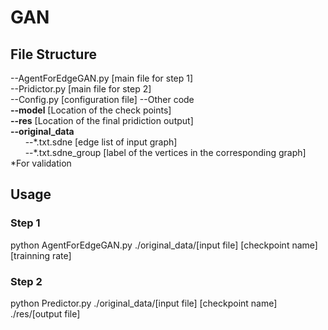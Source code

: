 # GAN
## File Structure
--AgentForEdgeGAN.py [main file for step 1]  
--Pridictor.py [main file for step 2]  
--Config.py [configuration file]
--Other code  
**--model** [Location of the check points]  
**--res** [Location of the final pridiction output]  
**--original_data**  
&nbsp;&nbsp;&nbsp;&nbsp;&nbsp;&nbsp;--\*.txt.sdne [edge list of input graph]  
&nbsp;&nbsp;&nbsp;&nbsp;&nbsp;&nbsp;--\*.txt.sdne_group [label of the vertices in the corresponding graph] *For validation 
## Usage
### Step 1
python AgentForEdgeGAN.py ./original_data/[input file] [checkpoint name] [trainning rate]
### Step 2
python Predictor.py ./original_data/[input file] [checkpoint name] ./res/[output file]
